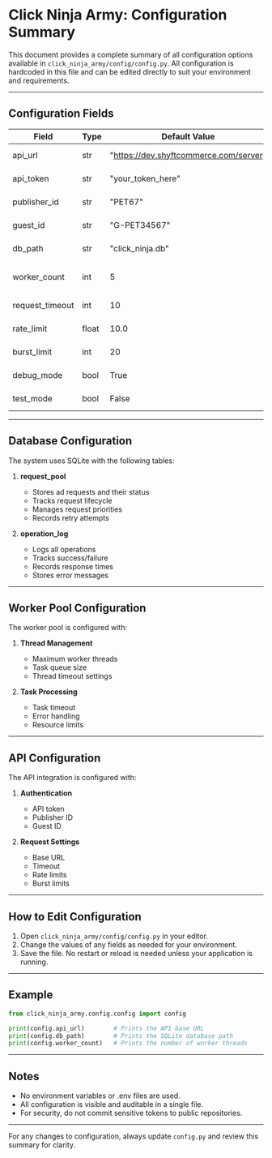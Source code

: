 # Click Ninja Army: Configuration Summary

This document provides a complete summary of all configuration options available in `click_ninja_army/config/config.py`.
All configuration is hardcoded in this file and can be edited directly to suit your environment and requirements.

---

## Configuration Fields

| Field            | Type    | Default Value                              | Description                                      |
|------------------|---------|--------------------------------------------|--------------------------------------------------|
| api_url          | str     | "https://dev.shyftcommerce.com/server"     | The base URL for the ad request API.             |
| api_token        | str     | "your_token_here"                          | The API authentication token.                    |
| publisher_id     | str     | "PET67"                                    | The publisher ID for API requests.               |
| guest_id         | str     | "G-PET34567"                               | The guest ID for API requests.                   |
| db_path          | str     | "click_ninja.db"                           | Path to the SQLite database file.                |
| worker_count     | int     | 5                                          | Number of worker threads for processing.         |
| request_timeout  | int     | 10                                         | Timeout (in seconds) for API requests.           |
| rate_limit       | float   | 10.0                                       | Max requests per second (rate limiting).         |
| burst_limit      | int     | 20                                         | Max burst size for rate limiting.                |
| debug_mode       | bool    | True                                       | Enable debug mode (for development).             |
| test_mode        | bool    | False                                      | Enable test mode (for development/testing).      |

---

## Database Configuration

The system uses SQLite with the following tables:

1. **request_pool**
   - Stores ad requests and their status
   - Tracks request lifecycle
   - Manages request priorities
   - Records retry attempts

2. **operation_log**
   - Logs all operations
   - Tracks success/failure
   - Records response times
   - Stores error messages

---

## Worker Pool Configuration

The worker pool is configured with:

1. **Thread Management**
   - Maximum worker threads
   - Task queue size
   - Thread timeout settings

2. **Task Processing**
   - Task timeout
   - Error handling
   - Resource limits

---

## API Configuration

The API integration is configured with:

1. **Authentication**
   - API token
   - Publisher ID
   - Guest ID

2. **Request Settings**
   - Base URL
   - Timeout
   - Rate limits
   - Burst limits

---

## How to Edit Configuration

1. Open `click_ninja_army/config/config.py` in your editor.
2. Change the values of any fields as needed for your environment.
3. Save the file. No restart or reload is needed unless your application is running.

---

## Example

```python
from click_ninja_army.config.config import config

print(config.api_url)        # Prints the API base URL
print(config.db_path)        # Prints the SQLite database path
print(config.worker_count)   # Prints the number of worker threads
```

---

## Notes
- No environment variables or .env files are used.
- All configuration is visible and auditable in a single file.
- For security, do not commit sensitive tokens to public repositories.

---

For any changes to configuration, always update `config.py` and review this summary for clarity. 